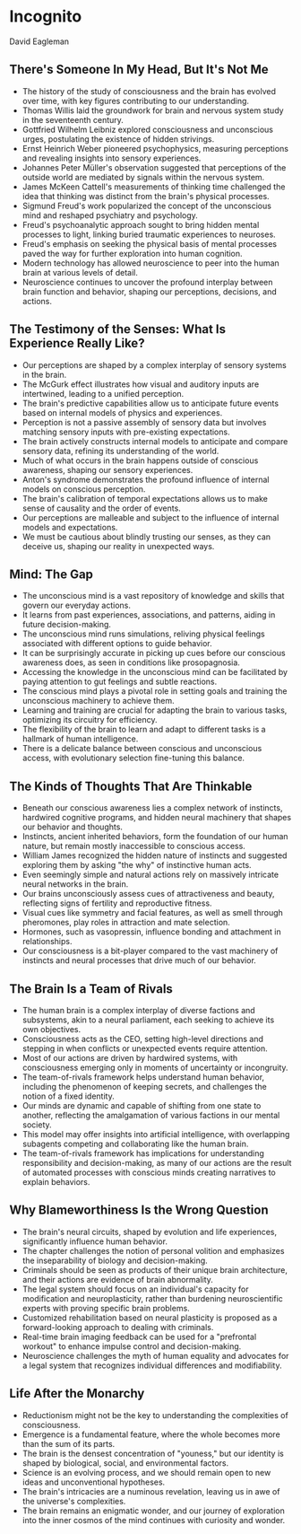 # Incognito
David Eagleman

## There's Someone In My Head, But It's Not Me
- The history of the study of consciousness and the brain has evolved over time, with key figures contributing to our understanding.
- Thomas Willis laid the groundwork for brain and nervous system study in the seventeenth century.
- Gottfried Wilhelm Leibniz explored consciousness and unconscious urges, postulating the existence of hidden strivings.
- Ernst Heinrich Weber pioneered psychophysics, measuring perceptions and revealing insights into sensory experiences.
- Johannes Peter Müller's observation suggested that perceptions of the outside world are mediated by signals within the nervous system.
- James McKeen Cattell's measurements of thinking time challenged the idea that thinking was distinct from the brain's physical processes.
- Sigmund Freud's work popularized the concept of the unconscious mind and reshaped psychiatry and psychology.
- Freud's psychoanalytic approach sought to bring hidden mental processes to light, linking buried traumatic experiences to neuroses.
- Freud's emphasis on seeking the physical basis of mental processes paved the way for further exploration into human cognition.
- Modern technology has allowed neuroscience to peer into the human brain at various levels of detail.
- Neuroscience continues to uncover the profound interplay between brain function and behavior, shaping our perceptions, decisions, and actions.

## The Testimony of the Senses: What Is Experience Really Like?
- Our perceptions are shaped by a complex interplay of sensory systems in the brain.
- The McGurk effect illustrates how visual and auditory inputs are intertwined, leading to a unified perception.
- The brain's predictive capabilities allow us to anticipate future events based on internal models of physics and experiences.
- Perception is not a passive assembly of sensory data but involves matching sensory inputs with pre-existing expectations.
- The brain actively constructs internal models to anticipate and compare sensory data, refining its understanding of the world.
- Much of what occurs in the brain happens outside of conscious awareness, shaping our sensory experiences.
- Anton's syndrome demonstrates the profound influence of internal models on conscious perception.
- The brain's calibration of temporal expectations allows us to make sense of causality and the order of events.
- Our perceptions are malleable and subject to the influence of internal models and expectations.
- We must be cautious about blindly trusting our senses, as they can deceive us, shaping our reality in unexpected ways.

## Mind: The Gap
- The unconscious mind is a vast repository of knowledge and skills that govern our everyday actions.
- It learns from past experiences, associations, and patterns, aiding in future decision-making.
- The unconscious mind runs simulations, reliving physical feelings associated with different options to guide behavior.
- It can be surprisingly accurate in picking up cues before our conscious awareness does, as seen in conditions like prosopagnosia.
- Accessing the knowledge in the unconscious mind can be facilitated by paying attention to gut feelings and subtle reactions.
- The conscious mind plays a pivotal role in setting goals and training the unconscious machinery to achieve them.
- Learning and training are crucial for adapting the brain to various tasks, optimizing its circuitry for efficiency.
- The flexibility of the brain to learn and adapt to different tasks is a hallmark of human intelligence.
- There is a delicate balance between conscious and unconscious access, with evolutionary selection fine-tuning this balance.

## The Kinds of Thoughts That Are Thinkable
- Beneath our conscious awareness lies a complex network of instincts, hardwired cognitive programs, and hidden neural machinery that shapes our behavior and thoughts.
- Instincts, ancient inherited behaviors, form the foundation of our human nature, but remain mostly inaccessible to conscious access.
- William James recognized the hidden nature of instincts and suggested exploring them by asking "the why" of instinctive human acts.
- Even seemingly simple and natural actions rely on massively intricate neural networks in the brain.
- Our brains unconsciously assess cues of attractiveness and beauty, reflecting signs of fertility and reproductive fitness.
- Visual cues like symmetry and facial features, as well as smell through pheromones, play roles in attraction and mate selection.
- Hormones, such as vasopressin, influence bonding and attachment in relationships.
- Our consciousness is a bit-player compared to the vast machinery of instincts and neural processes that drive much of our behavior.

## The Brain Is a Team of Rivals
- The human brain is a complex interplay of diverse factions and subsystems, akin to a neural parliament, each seeking to achieve its own objectives.
- Consciousness acts as the CEO, setting high-level directions and stepping in when conflicts or unexpected events require attention.
- Most of our actions are driven by hardwired systems, with consciousness emerging only in moments of uncertainty or incongruity.
- The team-of-rivals framework helps understand human behavior, including the phenomenon of keeping secrets, and challenges the notion of a fixed identity.
- Our minds are dynamic and capable of shifting from one state to another, reflecting the amalgamation of various factions in our mental society.
- This model may offer insights into artificial intelligence, with overlapping subagents competing and collaborating like the human brain.
- The team-of-rivals framework has implications for understanding responsibility and decision-making, as many of our actions are the result of automated processes with conscious minds creating narratives to explain behaviors.

## Why Blameworthiness Is the Wrong Question
- The brain's neural circuits, shaped by evolution and life experiences, significantly influence human behavior.
- The chapter challenges the notion of personal volition and emphasizes the inseparability of biology and decision-making.
- Criminals should be seen as products of their unique brain architecture, and their actions are evidence of brain abnormality.
- The legal system should focus on an individual's capacity for modification and neuroplasticity, rather than burdening neuroscientific experts with proving specific brain problems.
- Customized rehabilitation based on neural plasticity is proposed as a forward-looking approach to dealing with criminals.
- Real-time brain imaging feedback can be used for a "prefrontal workout" to enhance impulse control and decision-making.
- Neuroscience challenges the myth of human equality and advocates for a legal system that recognizes individual differences and modifiability.

## Life After the Monarchy
- Reductionism might not be the key to understanding the complexities of consciousness.
- Emergence is a fundamental feature, where the whole becomes more than the sum of its parts.
- The brain is the densest concentration of "youness," but our identity is shaped by biological, social, and environmental factors.
- Science is an evolving process, and we should remain open to new ideas and unconventional hypotheses.
- The brain's intricacies are a numinous revelation, leaving us in awe of the universe's complexities.
- The brain remains an enigmatic wonder, and our journey of exploration into the inner cosmos of the mind continues with curiosity and wonder.
